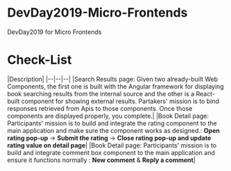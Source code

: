 # DevDay2019-Micro-Frontends
DevDay2019 for Micro Frontends

# Check-List
|Description|
|--|--|--|
|Search Results page: Given two already-built Web Components, the first one is built with the Angular framework for displaying book searching results from the internal source and the other is a React-built component for showing external results. Partakers' mission is to bind responses retrieved from Apis to those components. Once those components are displayed properly, you complete.|
|Book Detail page: Participants' mission is to build and integrate the rating component to the main application and make sure the component works as designed.: **Open rating pop-up** -> **Submit the rating** -> **Close rating pop-up and update rating value on detail page**|
|Book Detail page: Participants' mission is to build and integrate comment box component to the main application and ensure it functions normally : **New comment** & **Reply a comment**|
